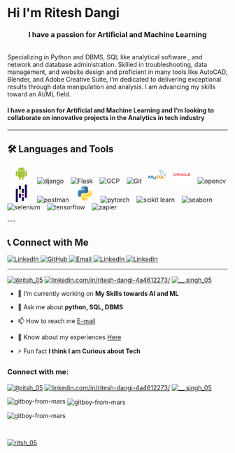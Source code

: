 # Hi I'm Ritesh Dangi
<h3 align="center">I have a passion for Artificial and Machine Learning</h3>

<br>Specializing in Python and DBMS, SQL like analytical software., and network and database administration. Skilled in troubleshooting, data management, and website design and proficient in many tools like AutoCAD, Blender, and Adobe Creative Suite, I’m dedicated to delivering exceptional results through data manipulation and analysis. I am advancing my skills toward an AI/ML field.<br>

  <h4 align="left">I have a passion for Artificial and Machine Learning and I’m looking to collaborate on innovative projects in the Analytics in tech industry</h4>


---
## 🛠️ Languages and Tools
  <p align="left">
  <img width="8" />
  <img src="https://raw.githubusercontent.com/devicons/devicon/master/icons/android/android-original-wordmark.svg" height="40" alt="Android" />
  <img width="8" />
  <img src="https://cdn.worldvectorlogo.com/logos/django.svg" height="40" alt="django" />

  <img width="8" />
  <img src="https://upload.wikimedia.org/wikipedia/commons/thumb/3/3c/Flask_logo.svg" height="40" alt="Flask" />

  <img width="8" />
  <img src="https://www.vectorlogo.zone/logos/google_cloud/google_cloud-icon.svg" height="40" alt="GCP" />

  <img width="8" />
  <img src="https://www.vectorlogo.zone/logos/git-scm/git-scm-icon.svg" height="40" alt="Git" />

  <img width="8" />
  <img src="https://raw.githubusercontent.com/devicons/devicon/master/icons/mysql/mysql-original-wordmark.svg" height="40" alt="MySql" />

  <img width="8" />
  <img src="https://raw.githubusercontent.com/devicons/devicon/master/icons/oracle/oracle-original.svg" height="40" alt="Oracle" />

  <img width="8" />
  <img src="https://www.vectorlogo.zone/logos/opencv/opencv-icon.svg" height="40" alt="opencv" />

  <img width="8" />
  <img src="https://raw.githubusercontent.com/devicons/devicon/2ae2a900d2f041da66e950e4d48052658d850630/icons/pandas/pandas-original.svg" height="40" alt="pandas" />

  <img width="8" />
  <img src="https://www.vectorlogo.zone/logos/getpostman/getpostman-icon.svg" height="40" alt="postman" />

  <img width="8" />
  <img src="https://raw.githubusercontent.com/devicons/devicon/master/icons/python/python-original.svg" height="40" alt="python" />

  <img width="8" />
  <img src="https://www.vectorlogo.zone/logos/pytorch/pytorch-icon.svg" height="40" alt="pytorch" />

  <img width="8" />
  <img src="https://upload.wikimedia.org/wikipedia/commons/0/05/Scikit_learn_logo_small.svg" height="40" alt="scikit learn" />

  <img width="8" />
  <img src="https://seaborn.pydata.org/_images/logo-mark-lightbg.svg" height="40" alt="seaborn" />

  <img width="8" />
  <img src="https://raw.githubusercontent.com/detain/svg-logos/780f25886640cef088af994181646db2f6b1a3f8/svg/selenium-logo.svg" height="40" alt="selenium" />

  <img width="8" />
  <img src="https://www.vectorlogo.zone/logos/tensorflow/tensorflow-icon.svg" height="40" alt="tensorflow" />

   <img width="8" />
  <img src="https://www.vectorlogo.zone/logos/zapier/zapier-icon.svg" height="40" alt="zapier" />

  
</p>
---

## 📞 Connect with Me


<p>
  <a href="https://linkedin.com/ritesh-dangi-4a4612273/" target="_blank" >
    <img src="https://img.shields.io/badge/LinkedIn-blue?style=for-the-badge&logo=linkedin" alt="LinkedIn" />
  </a>
  <a href="https://github.com/GITBoy-from-mars" target="_blank">
    <img src="https://img.shields.io/badge/GitHub-black?style=for-the-badge&logo=github" alt="GitHub" />
  </a>
  <a href="mailto:riteshrajpoot0007@gmail.com" target="_blank">
    <img src="https://img.shields.io/badge/Email-red?style=for-the-badge&logo=gmail" alt="Email"  />
  </a>
   <a href="https://twitter.com/@ritsh_05" target="_blank" >
    <img src="https://img.shields.io/badge/LinkedIn-blue?style=for-the-badge&logo=linkedin" alt="LinkedIn" />
  </a>
   <a href="https://instagram.com/__.singh_05" target="_blank" >
    <img src="https://img.shields.io/badge/LinkedIn-blue?style=for-the-badge&logo=linkedin" alt="LinkedIn" />
  </a>
</p>

---



<p align="left">
<a href="https://twitter.com/@ritsh_05" target="blank"><img align="center" src="https://raw.githubusercontent.com/rahuldkjain/github-profile-readme-generator/master/src/images/icons/Social/twitter.svg" alt="@ritsh_05" height="30" width="40" /></a>
<a href="https://linkedin.com/in/linkedin.com/in/ritesh-dangi-4a4612273/" target="blank"><img align="center" src="https://raw.githubusercontent.com/rahuldkjain/github-profile-readme-generator/master/src/images/icons/Social/linked-in-alt.svg" alt="linkedin.com/in/ritesh-dangi-4a4612273/" height="30" width="40" /></a>
<a href="https://instagram.com/__.singh_05" target="blank"><img align="center" src="https://raw.githubusercontent.com/rahuldkjain/github-profile-readme-generator/master/src/images/icons/Social/instagram.svg" alt="__.singh_05" height="30" width="40" /></a>
</p>




- 🔭 I’m currently working on **My Skills towards AI and ML**

- 💬 Ask me about **python, SQL, DBMS**

- 📫 How to reach me [E-mail](mailto:riteshrajpoot0007@gmail.com)

- 📄 Know about my experiences [Here](https://docs.google.com/document/d/1ra5P5iIDDgqAZtblxHFDylIwYiCC5fqg476ulJr-kkM/edit?usp=sharing)

- ⚡ Fun fact **I think I am Curious about Tech**

<h3 align="left">Connect with me:</h3>
<p align="left">
<a href="https://twitter.com/@ritsh_05" target="blank"><img align="center" src="https://raw.githubusercontent.com/rahuldkjain/github-profile-readme-generator/master/src/images/icons/Social/twitter.svg" alt="@ritsh_05" height="30" width="40" /></a>
<a href="https://linkedin.com/in/linkedin.com/in/ritesh-dangi-4a4612273/" target="blank"><img align="center" src="https://raw.githubusercontent.com/rahuldkjain/github-profile-readme-generator/master/src/images/icons/Social/linked-in-alt.svg" alt="linkedin.com/in/ritesh-dangi-4a4612273/" height="30" width="40" /></a>
<a href="https://instagram.com/__.singh_05" target="blank"><img align="center" src="https://raw.githubusercontent.com/rahuldkjain/github-profile-readme-generator/master/src/images/icons/Social/instagram.svg" alt="__.singh_05" height="30" width="40" /></a>
</p>


<p><img align="left" src="https://github-readme-stats.vercel.app/api/top-langs?username=gitboy-from-mars&show_icons=true&locale=en&layout=compact" alt="gitboy-from-mars" /></p>

<p>&nbsp;<img align="center" src="https://github-readme-stats.vercel.app/api?username=gitboy-from-mars&show_icons=true&locale=en" alt="gitboy-from-mars" /></p>

<p align="left"> <img src="https://komarev.com/ghpvc/?username=gitboy-from-mars&label=Profile%20views&color=0e75b6&style=flat" alt="gitboy-from-mars" /> </p>




<br><p align="left"> <a href="https://twitter.com/@ritsh_05" target="blank"><img src="https://img.shields.io/twitter/follow/ritsh_05?logo=twitter&style=for-the-badge" alt="ritsh_05" /></a> </p>

